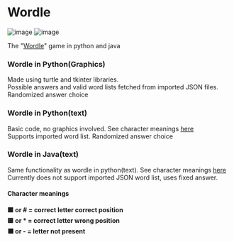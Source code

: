 # Wordle
![image](https://img.shields.io/badge/Python-FFD43B?style=for-the-badge&logo=python&logoColor=blue)
![image](https://img.shields.io/badge/Java-ED8B00?style=for-the-badge&logo=java&logoColor=white)

The "[Wordle](https://www.nytimes.com/games/wordle/index.html)" game in python and java

### Wordle in Python(Graphics)
Made using turtle and tkinter libraries.  
Possible answers and valid word lists fetched from imported JSON files. Randomized answer choice

### Wordle in Python(text)
Basic code, no graphics involved. See character meanings [here](#character-meanings)  
Supports imported word list. Randomized answer choice

### Wordle in Java(text)
Same functionality as wordle in python(text). See character meanings [here](#character-meanings)  
Currently does not support imported JSON word list, uses fixed answer.

#### Character meanings
**🟩 or \# = correct letter correct position**  
**🟨 or \* = correct letter wrong position**  
**⬛ or \- = letter not present**
